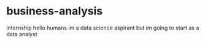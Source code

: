# business-analysis
internship
hello humans im a data science aspirant but im going to start as a data analyst
